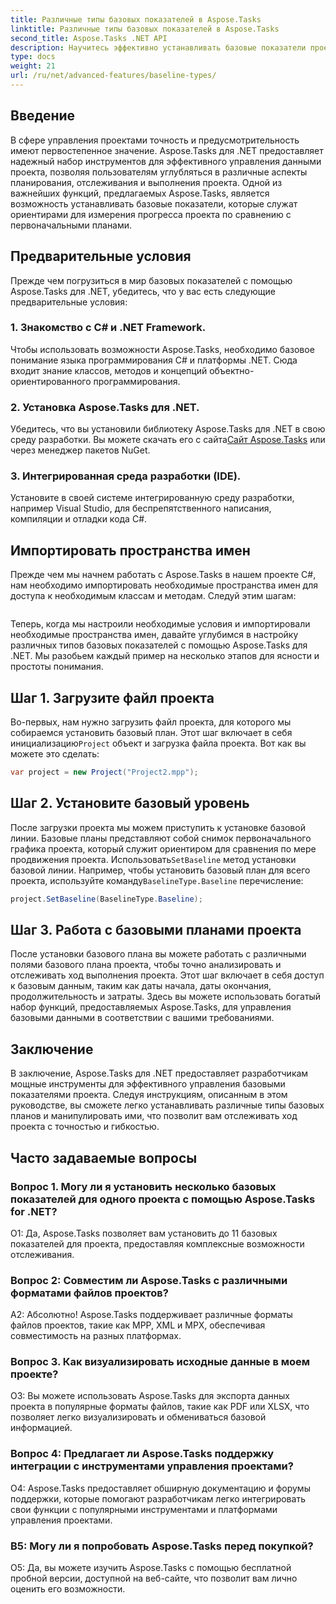 ```yaml
---
title: Различные типы базовых показателей в Aspose.Tasks
linktitle: Различные типы базовых показателей в Aspose.Tasks
second_title: Aspose.Tasks .NET API
description: Научитесь эффективно устанавливать базовые показатели проекта и управлять ими с помощью Aspose.Tasks для .NET.
type: docs
weight: 21
url: /ru/net/advanced-features/baseline-types/
---
```

## Введение

В сфере управления проектами точность и предусмотрительность имеют первостепенное значение. Aspose.Tasks для .NET предоставляет надежный набор инструментов для эффективного управления данными проекта, позволяя пользователям углубляться в различные аспекты планирования, отслеживания и выполнения проекта. Одной из важнейших функций, предлагаемых Aspose.Tasks, является возможность устанавливать базовые показатели, которые служат ориентирами для измерения прогресса проекта по сравнению с первоначальными планами.

## Предварительные условия

Прежде чем погрузиться в мир базовых показателей с помощью Aspose.Tasks для .NET, убедитесь, что у вас есть следующие предварительные условия:

### 1. Знакомство с C# и .NET Framework.

Чтобы использовать возможности Aspose.Tasks, необходимо базовое понимание языка программирования C# и платформы .NET. Сюда входит знание классов, методов и концепций объектно-ориентированного программирования.

### 2. Установка Aspose.Tasks для .NET.

Убедитесь, что вы установили библиотеку Aspose.Tasks для .NET в свою среду разработки. Вы можете скачать его с сайта[Сайт Aspose.Tasks](https://releases.aspose.com/tasks/net/) или через менеджер пакетов NuGet.

### 3. Интегрированная среда разработки (IDE).

Установите в своей системе интегрированную среду разработки, например Visual Studio, для беспрепятственного написания, компиляции и отладки кода C#.

## Импортировать пространства имен

Прежде чем мы начнем работать с Aspose.Tasks в нашем проекте C#, нам необходимо импортировать необходимые пространства имен для доступа к необходимым классам и методам. Следуй этим шагам:

```csharp

```

Теперь, когда мы настроили необходимые условия и импортировали необходимые пространства имен, давайте углубимся в настройку различных типов базовых показателей с помощью Aspose.Tasks для .NET. Мы разобьем каждый пример на несколько этапов для ясности и простоты понимания.

## Шаг 1. Загрузите файл проекта

 Во-первых, нам нужно загрузить файл проекта, для которого мы собираемся установить базовый план. Этот шаг включает в себя инициализацию`Project` объект и загрузка файла проекта. Вот как вы можете это сделать:

```csharp
var project = new Project("Project2.mpp");
```

## Шаг 2. Установите базовый уровень

После загрузки проекта мы можем приступить к установке базовой линии. Базовые планы представляют собой снимок первоначального графика проекта, который служит ориентиром для сравнения по мере продвижения проекта. Использовать`SetBaseline` метод установки базовой линии. Например, чтобы установить базовый план для всего проекта, используйте команду`BaselineType.Baseline` перечисление:

```csharp
project.SetBaseline(BaselineType.Baseline);
```

## Шаг 3. Работа с базовыми планами проекта

После установки базового плана вы можете работать с различными полями базового плана проекта, чтобы точно анализировать и отслеживать ход выполнения проекта. Этот шаг включает в себя доступ к базовым данным, таким как даты начала, даты окончания, продолжительность и затраты. Здесь вы можете использовать богатый набор функций, предоставляемых Aspose.Tasks, для управления базовыми данными в соответствии с вашими требованиями.

## Заключение

В заключение, Aspose.Tasks для .NET предоставляет разработчикам мощные инструменты для эффективного управления базовыми показателями проекта. Следуя инструкциям, описанным в этом руководстве, вы сможете легко устанавливать различные типы базовых планов и манипулировать ими, что позволит вам отслеживать ход проекта с точностью и гибкостью.

## Часто задаваемые вопросы

### Вопрос 1. Могу ли я установить несколько базовых показателей для одного проекта с помощью Aspose.Tasks for .NET?

О1: Да, Aspose.Tasks позволяет вам установить до 11 базовых показателей для проекта, предоставляя комплексные возможности отслеживания.

### Вопрос 2: Совместим ли Aspose.Tasks с различными форматами файлов проектов?

А2: Абсолютно! Aspose.Tasks поддерживает различные форматы файлов проектов, такие как MPP, XML и MPX, обеспечивая совместимость на разных платформах.

### Вопрос 3. Как визуализировать исходные данные в моем проекте?

О3: Вы можете использовать Aspose.Tasks для экспорта данных проекта в популярные форматы файлов, такие как PDF или XLSX, что позволяет легко визуализировать и обмениваться базовой информацией.

### Вопрос 4: Предлагает ли Aspose.Tasks поддержку интеграции с инструментами управления проектами?

О4: Aspose.Tasks предоставляет обширную документацию и форумы поддержки, которые помогают разработчикам легко интегрировать свои функции с популярными инструментами и платформами управления проектами.

### В5: Могу ли я попробовать Aspose.Tasks перед покупкой?

О5: Да, вы можете изучить Aspose.Tasks с помощью бесплатной пробной версии, доступной на веб-сайте, что позволит вам лично оценить его возможности.